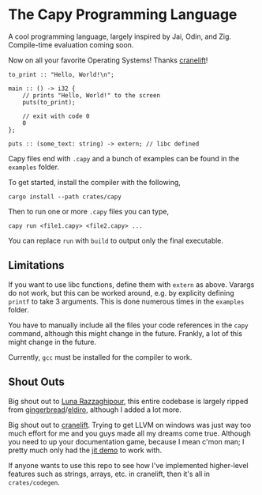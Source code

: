 # The Capy Programming Language

A cool programming language, largely inspired by Jai, Odin, and Zig. Compile-time evaluation coming soon.

Now on all your favorite Operating Systems! Thanks [cranelift](https://cranelift.dev/)!

```capy
to_print :: "Hello, World!\n";

main :: () -> i32 {
    // prints "Hello, World!" to the screen
    puts(to_print);

    // exit with code 0
    0
};

puts :: (some_text: string) -> extern; // libc defined
```

Capy files end with `.capy` and a bunch of examples can be found in the `examples` folder.

To get started, install the compiler with the following,

```shell
cargo install --path crates/capy
```

Then to run one or more `.capy` files you can type,

```shell
capy run <file1.capy> <file2.capy> ...
```

You can replace `run` with `build` to output only the final executable.

## Limitations

If you want to use libc functions, define them with `extern` as above.
Varargs do not work, but this can be worked around,
e.g. by explicity defining `printf` to take 3 arguments.
This is done numerous times in the `examples` folder.

You have to manually include all the files your code references in the `capy` command, although this might change in the future.
Frankly, a lot of this might change in the future.

Currently, `gcc` must be installed for the compiler to work.

## Shout Outs

Big shout out to [Luna Razzaghipour](https://github.com/lunacookies), this entire codebase is largely ripped from [gingerbread](https://github.com/gingerbread-lang/gingerbread)/[eldiro](https://github.com/lunacookies/eldiro), although I added a lot more.

Big shout out to [cranelift](https://cranelift.dev/). Trying to get LLVM on windows was just way too much effort for me and you guys made all my dreams come true.
Although you need to up your documentation game, because I mean c'mon man; I pretty much only had the [jit demo](https://github.com/bytecodealliance/cranelift-jit-demo/) to work with.

If anyone wants to use this repo to see how I've implemented higher-level features such as strings, arrays, etc. in cranelift, then it's all in `crates/codegen`.
